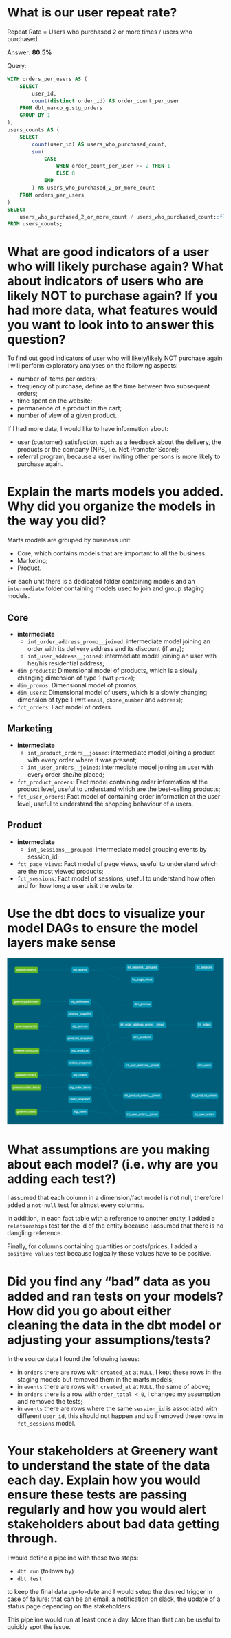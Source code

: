 # What is our user repeat rate?
Repeat Rate = Users who purchased 2 or more times / users who purchased

Answer: **80.5%**

Query:
``` sql
WITH orders_per_users AS (
    SELECT
        user_id,
        count(distinct order_id) AS order_count_per_user
    FROM dbt_marco_g.stg_orders
    GROUP BY 1
),
users_counts AS (
    SELECT
        count(user_id) AS users_who_purchased_count,
        sum(
            CASE
                WHEN order_count_per_user >= 2 THEN 1
                ELSE 0
            END
        ) AS users_who_purchased_2_or_more_count
    FROM orders_per_users
)
SELECT
    users_who_purchased_2_or_more_count / users_who_purchased_count::float * 100.0
FROM users_counts;
```

# What are good indicators of a user who will likely purchase again? What about indicators of users who are likely NOT to purchase again? If you had more data, what features would you want to look into to answer this question?
To find out good indicators of user who will likely/likely NOT purchase again I will perform exploratory analyses on the following aspects:

- number of items per orders;
- frequency of purchase, define as the time between two subsequent orders;
- time spent on the website;
- permanence of a product in the cart;
- number of view of a given product.

If I had more data, I would like to have information about:

- user (customer) satisfaction, such as a feedback about the delivery, the products
    or the company (NPS, i.e. Net Promoter Score);
- referral program, because a user inviting other persons is more likely to purchase again.

# Explain the marts models you added. Why did you organize the models in the way you did?
Marts models are grouped by business unit:

- Core, which contains models that are important to all the business.
- Marketing;
- Product.

For each unit there is a dedicated folder containing models and an `intermediate` folder
containing models used to join and group staging models.

## Core
- **intermediate**
    - `int_order_address_promo__joined`: intermediate model joining an order with its delivery address and its discount (if any);  
    - `int_user_address__joined`: intermediate model joining an user with her/his residential address;
- `dim_products`: Dimensional model of products, which is a slowly changing dimension of type 1 (wrt `price`);
- `dim_promos`: Dimensional model of promos;
- `dim_users`: Dimensional model of users, which is a slowly changing dimension of type 1 (wrt `email`, `phone_number` and `address`);
- `fct_orders`: Fact model of orders.
## Marketing
- **intermediate**
    - `int_product_orders__joined`: intermediate model joining a product with every order where it was present; 
    - `int_user_orders__joined`: intermediate model joining an user with every order she/he placed;
- `fct_product_orders`: Fact model containing order information at the product level, useful to
    understand which are the best-selling products;
- `fct_user_orders`: Fact model of containing order information at the user level, useful to
    understand the shopping behaviour of a users.
## Product
- **intermediate**
    - `int_sessions__grouped`: intermediate model grouping events by session_id;
- `fct_page_views`: Fact model of page views, useful to understand which are the most viewed products;
- `fct_sessions`: Fact model of sessions, useful to understand how often and for how long a user visit the website.

# Use the dbt docs to visualize your model DAGs to ensure the model layers make sense 
![DAG](dbt-dag-week2.png)

# What assumptions are you making about each model? (i.e. why are you adding each test?)
I assumed that each column in a dimension/fact model is not null, therefore I added a `not-null` test
for almost every columns.

In addition, in each fact table with a reference to another entity, I added a `relationships` test for
the id of the entity because I assumed that there is no dangling reference.

Finally, for columns containing quantities or costs/prices, I added a `positive_values` test because
logically these values have to be positive.

# Did you find any “bad” data as you added and ran tests on your models? How did you go about either cleaning the data in the dbt model or adjusting your assumptions/tests?
In the source data I found the following isseus:

- in `orders` there are rows with `created_at` at `NULL`, I kept these rows in the staging models but removed
    them in the marts models;
- in `events` there are rows with `created_at` at `NULL`, the same of above;
- in `orders` there is a row with `order_total < 0`, I changed my assumption and removed the tests;
- in `events` there are rows where the same `session_id` is associated with different `user_id`, this should
    not happen and so I removed these rows in `fct_sessions` model.

# Your stakeholders at Greenery want to understand the state of the data each day. Explain how you would ensure these tests are passing regularly and how you would alert stakeholders about bad data getting through.
I would define a pipeline with these two steps:

- `dbt run` (follows by)
- `dbt test`

to keep the final data up-to-date and I would setup the desired trigger in case
of failure: that can be an email, a notification on slack, the update of a status page
depending on the stakeholders.

This pipeline would run at least once a day. More than that can be useful
to quickly spot the issue.
